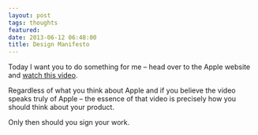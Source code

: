 ```yaml
---
layout: post
tags: thoughts
featured: 
date: 2013-06-12 06:48:00
title: Design Manifesto
---
```

Today I want you to do something for me – head over to the Apple website and [watch this video](http://www.apple.com/designed-by-apple/).

Regardless of what you think about Apple and if you believe the video speaks truly of Apple – the essence of that video is precisely how you should think about your product.

Only then should you sign your work.